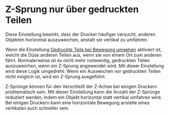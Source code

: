 Z-Sprung nur über gedruckten Teilen
====
Diese Einstellung bewirkt, dass der Drucker häufiger versucht, anderen Objekten horizontal auszuweichen, anstatt sie vertikal zu umfahren.

Wenn die Einstellung [Gedruckte Teile bei Bewegung umgehen](travel_avoid_other_parts.md) aktiviert ist, weicht die Düse anderen Teilen aus, wenn sie von einem Ort zum anderen fährt. Normalerweise ist es nicht mehr notwendig, gedruckten Teilen auszuweichen, wenn ein Z-Sprung angewendet wird. Mit dieser Einstellung wird diese Logik umgedreht: Wenn ein Ausweichen vor gedruckten Teilen nicht möglich ist, wird ein Z-Sprung ausgeführt.

Z-Sprünge können für den Verschleiß der Z-Achse bei einigen Druckern problematisch sein. Mit dieser Einstellung kann die Anzahl der Z-Sprünge reduziert werden, indem ein Objekt horizontal statt vertikal umfahren wird. Bei einigen Druckern kann eine horizontale Bewegung anstelle eines vertikalen auch schneller sein.
